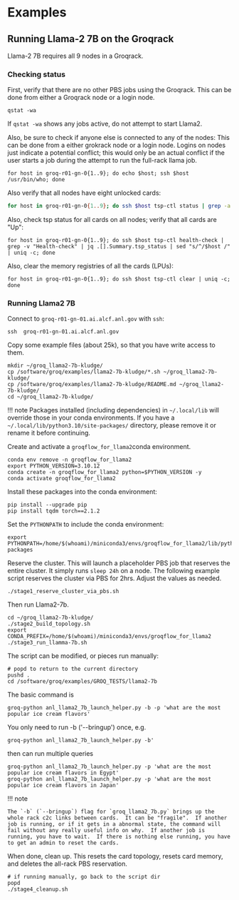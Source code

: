 # Examples

## Running Llama-2 7B on the Groqrack

Llama-2 7B requires all 9 nodes in a Groqrack.

### Checking status

First, verify that there are no other PBS jobs using the Groqrack. This can be done from either a Groqrack node or a login node.
```console
qstat -wa
```
If `qstat -wa` shows any jobs active, do not attempt to start Llama2.

Also, be sure to check if anyone else is connected to any of the nodes: This can be done from a either grokrack node or a login node. Logins on nodes just indicate a potential conflict; this would only be an actual conflict if the user starts a job during the attempt to run the full-rack llama job.
```console
for host in groq-r01-gn-0{1..9}; do echo $host; ssh $host /usr/bin/who; done
```

Also verify that all nodes have eight unlocked cards:
```bash
for host in groq-r01-gn-0{1..9}; do ssh $host tsp-ctl status | grep -a "Device Locked" | sed "s/ Device Locked/$host Device locked/" | uniq -c ; done
```

Also, check tsp status for all cards on all nodes; verify that all cards are "Up":
```
for host in groq-r01-gn-0{1..9}; do ssh $host tsp-ctl health-check | grep -v "Health-check" | jq .[].Summary.tsp_status | sed "s/^/$host /" | uniq -c; done
```

Also, clear the memory registries of all the cards (LPUs): 
```
for host in groq-r01-gn-0{1..9}; do ssh $host tsp-ctl clear | uniq -c; done
```

### Running Llama2 7B

Connect to `groq-r01-gn-01.ai.alcf.anl.gov` with `ssh`:
```console
ssh  groq-r01-gn-01.ai.alcf.anl.gov
```

Copy some example files (about 25k), so that you have write access to them.
```console
mkdir ~/groq_llama2-7b-kludge/
cp /software/groq/examples/llama2-7b-kludge/*.sh ~/groq_llama2-7b-kludge/
cp /software/groq/examples/llama2-7b-kludge/README.md ~/groq_llama2-7b-kludge/
cd ~/groq_llama2-7b-kludge/
```

!!! note
     Packages installed (including dependencies) in `~/.local/lib` will override those in your conda environments. If you have a `~/.local/lib/python3.10/site-packages/` directory, please remove it or rename it before continuing.

Create and activate a `groqflow_for_llama2`conda environment.
```console
conda env remove -n groqflow_for_llama2
export PYTHON_VERSION=3.10.12
conda create -n groqflow_for_llama2 python=$PYTHON_VERSION -y
conda activate groqflow_for_llama2
```

Install these packages into the conda environment:
```
pip install --upgrade pip
pip install tqdm torch==2.1.2
```

Set the `PYTHONPATH` to include the conda environment:
```console
export PYTHONPATH=/home/$(whoami)/miniconda3/envs/groqflow_for_llama2/lib/python3.10/site-packages
```

Reserve the cluster. This will launch a placeholder PBS job that reserves the entire cluster.  It simply runs `sleep 24h` on a node. The following example script reserves the cluster via PBS for 2hrs. Adjust the values as needed.
```console
./stage1_reserve_cluster_via_pbs.sh
```

Then run Llama2-7b. 
```console
cd ~/groq_llama2-7b-kludge/
./stage2_build_topology.sh
export CONDA_PREFIX=/home/$(whoami)/miniconda3/envs/groqflow_for_llama2
./stage3_run_llamma-7b.sh
```
The script can be modified, or pieces run manually:
```console
# popd to return to the current directory
pushd .
cd /software/groq/examples/GROQ_TESTS/llama2-7b
```

The basic command is 
```console
groq-python anl_llama2_7b_launch_helper.py -b -p 'what are the most popular ice cream flavors'
```
You only need to run -b ('--bringup') once, e.g.
```console
groq-python anl_llama2_7b_launch_helper.py -b'
```
then can run multiple queries
```console
groq-python anl_llama2_7b_launch_helper.py -p 'what are the most popular ice cream flavors in Egypt'
groq-python anl_llama2_7b_launch_helper.py -p 'what are the most popular ice cream flavors in Japan'
```

!!! note

    The `-b` (`--bringup`) flag for `groq_llama2_7b.py` brings up the whole rack c2c links between cards.  It can be "fragile".  If another job is running, or if it gets in a abnormal state, the command will fail without any really useful info on why.  If another job is running, you have to wait.  If there is nothing else running, you have to get an admin to reset the cards.

When done, clean up. This resets the card topology, resets card memory, and deletes the all-rack PBS reservation.
```console
# if running manually, go back to the script dir
popd
./stage4_cleanup.sh
```

